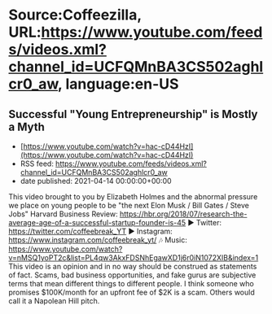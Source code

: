 # Source:Coffeezilla, URL:https://www.youtube.com/feeds/videos.xml?channel_id=UCFQMnBA3CS502aghlcr0_aw, language:en-US

## Successful "Young Entrepreneurship" is Mostly a Myth
 - [https://www.youtube.com/watch?v=hac-cD44HzI](https://www.youtube.com/watch?v=hac-cD44HzI)
 - RSS feed: https://www.youtube.com/feeds/videos.xml?channel_id=UCFQMnBA3CS502aghlcr0_aw
 - date published: 2021-04-14 00:00:00+00:00

This video brought to you by Elizabeth Holmes and the abnormal pressure we place on young people to be "the next Elon Musk / Bill Gates / Steve Jobs"
Harvard Business Review:
https://hbr.org/2018/07/research-the-average-age-of-a-successful-startup-founder-is-45
► Twitter: https://twitter.com/coffeebreak_YT
► Instagram: https://www.instagram.com/coffeebreak_yt/
🎶 Music: https://www.youtube.com/watch?v=nMSQ1yoPT2c&list=PL4qw3AkxFDSNhEgawXD1j6r0iN1072XIB&index=1
This video is an opinion and in no way should be construed as statements of fact. Scams, bad business opportunities, and fake gurus are subjective terms that mean different things to different people. I think someone who promises $100K/month for an upfront fee of $2K is a scam. Others would call it a Napolean Hill pitch.


